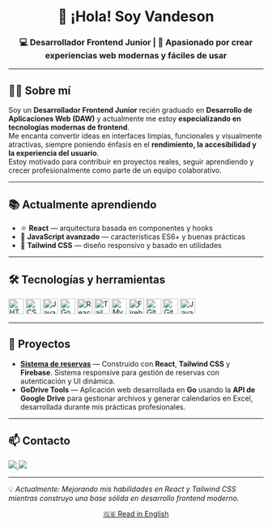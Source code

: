 <h1 align="center">👋 ¡Hola! Soy Vandeson</h1>

<h3 align="center">💻 Desarrollador Frontend Junior | 🎨 Apasionado por crear experiencias web modernas y fáciles de usar</h3>

---

## 🧑‍💻 Sobre mí
Soy un **Desarrollador Frontend Junior** recién graduado en **Desarrollo de Aplicaciones Web (DAW)** y actualmente me estoy **especializando en tecnologías modernas de frontend**.  
Me encanta convertir ideas en interfaces limpias, funcionales y visualmente atractivas, siempre poniendo énfasis en el **rendimiento, la accesibilidad y la experiencia del usuario**.  
Estoy motivado para contribuir en proyectos reales, seguir aprendiendo y crecer profesionalmente como parte de un equipo colaborativo.

---

## 📚 Actualmente aprendiendo
- ⚛️ **React** — arquitectura basada en componentes y hooks  
- 📜 **JavaScript avanzado** — características ES6+ y buenas prácticas  
- 🎨 **Tailwind CSS** — diseño responsivo y basado en utilidades

---

## 🛠️ Tecnologías y herramientas
<p align="left">
  <img src="https://cdn.jsdelivr.net/gh/devicons/devicon/icons/html5/html5-original.svg" height="30" alt="HTML5" />
  <img src="https://cdn.jsdelivr.net/gh/devicons/devicon/icons/css3/css3-original.svg" height="30" alt="CSS3" />
  <img src="https://cdn.jsdelivr.net/gh/devicons/devicon/icons/javascript/javascript-original.svg" height="30" alt="JavaScript" />
  <img src="https://cdn.jsdelivr.net/gh/devicons/devicon/icons/go/go-original.svg" height="30" alt="Go" />
  <img src="https://cdn.jsdelivr.net/gh/devicons/devicon/icons/react/react-original.svg" height="30" alt="React" />
  <img src="https://cdn.jsdelivr.net/gh/devicons/devicon/icons/tailwindcss/tailwindcss-original-wordmark.svg" height="30" alt="TailwindCSS" />
  <img src="https://cdn.jsdelivr.net/gh/devicons/devicon/icons/mysql/mysql-original.svg" height="30" alt="MySQL" />
  <img src="https://cdn.jsdelivr.net/gh/devicons/devicon/icons/firebase/firebase-plain-wordmark.svg" height="30" alt="Firebase" />
  <img src="https://cdn.jsdelivr.net/gh/devicons/devicon/icons/github/github-original.svg" height="30" alt="GitHub" />
  <img src="https://cdn.jsdelivr.net/gh/devicons/devicon/icons/git/git-original.svg" height="30" alt="Git" />
  <img src="https://cdn.jsdelivr.net/gh/devicons/devicon/icons/java/java-original.svg" height="30" alt="Java" />
</p>

---

## 🚀 Proyectos
- **[Sistema de reservas](https://github.com/vandeson2/Sistema-de-reservas)** — Construido con **React**, **Tailwind CSS** y **Firebase**. Sistema responsive para gestión de reservas con autenticación y UI dinámica.  
- **GoDrive Tools** — Aplicación web desarrollada en **Go** usando la **API de Google Drive** para gestionar archivos y generar calendarios en Excel, desarrollada durante mis prácticas profesionales.

---

## 📫 Contacto
<p align="left">
  <a href="www.linkedin.com/in/vandeson-sena-b151ab26b" target="_blank">
    <img src="https://img.shields.io/badge/LinkedIn-0A66C2?style=for-the-badge&logo=linkedin&logoColor=white" />
  </a>
  <a href="mailto:vandeson2@gmail.com">
    <img src="https://img.shields.io/badge/Gmail-D14836?style=for-the-badge&logo=gmail&logoColor=white" />
  </a>
</p>

---
💡 *Actualmente: Mejorando mis habilidades en React y Tailwind CSS mientras construyo una base sólida en desarrollo frontend moderno.*

<p align="center">
  <a href="README.en.md">🇬🇧 Read in English</a>
</p>

